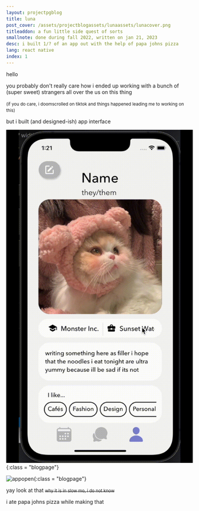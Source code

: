 ```yaml
---
layout: projectpgblog
title: luna
post_cover: /assets/projectblogassets/lunaassets/lunacover.png
titleaddon: a fun little side quest of sorts
smallnote: done during fall 2022, written on jan 21, 2023
desc: i built 1/? of an app out with the help of papa johns pizza
lang: react native
index: 1
---
```


hello

you probably don't really care how i ended up working with a bunch of (super sweet) strangers all over the us on this thing

<small>(if you do care, i doomscrolled on tiktok and things happened leading me to working on this) </small>

but i built (and designed-ish) app interface

![appopen](/assets/projectblogassets/lunaassets/luna_1.gif){:class = "blogpage"}

![appopen](/assets/projectblogassets/lunaassets/luna_2.gif){:class = "blogpage"}

yay
look at that ~~<small> why it is in slow mo, i do not know</small>~~

i ate papa johns pizza while making that
